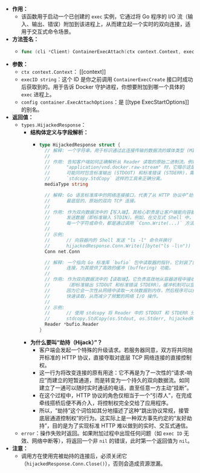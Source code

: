- **作用：**
	- 该函数用于启动一个已创建的 `exec` 实例，它通过将 Go 程序的 I/O 流（输入、输出、错误）附加到该进程上，从而建立起一个实时的双向连接，适用于交互式命令场景。
- **方法签名：**
	- ```go
	  func (cli *Client) ContainerExecAttach(ctx context.Context, execID string, config container.ExecAttachOptions) (types.HijackedResponse, error)
	  ```
- **参数：**
	- `ctx context.Context`： [[context]]
	- `execID string`：这个 ID 是你之前调用 `ContainerExecCreate` 接口时成功后获取到的。用于告诉 Docker 守护进程，你想要附加到哪一个具体的 `exec` 进程上。
	- `config container.ExecAttachOptions`：是 [[type ExecStartOptions]] 的别名。
- **返回值：**
	- `types.HijackedResponse`：
		- **结构体定义与字段解析：**
			- ```go
			  type HijackedResponse struct {
			  	// 解释: 一个字符串，用于标识通过此连接传输的数据流的媒体类型 (MIME Type)。
			  	//
			  	// 作用: 告知客户端如何正确解析从 Reader 读取的原始二进制流。例如，当值为
			  	//      "application/vnd.docker.raw-stream" 时，它暗示这是一个特殊的多路复用流，
			  	//      可能同时包含标准输出 (STDOUT) 和标准错误 (STDERR)，需要使用像
			  	//      `stdcopy.StdCopy` 这样的工具来正确分离。
			  	mediaType string
			  
			  	// 解释: Go 语言标准库中的网络连接接口，代表了从 HTTP 协议中“劫持”而来的
			  	//      最底层的、原始的双向 TCP 连接。
			  	//
			  	// 作用: 作为双向数据流中的【写入端】。其核心职责是让客户端能向容器内的进程
			  	//      发送数据（即标准输入 STDIN）。例如，在交互式 Shell 中，你输入的
			  	//      每一个字符或命令，都是通过调用 `Conn.Write(...)` 方法发送过去的。
			  	//
			  	// 示例:
			  	//      // 向容器内的 Shell 发送 "ls -l" 命令并换行
			  	//      hijackedResponse.Conn.Write([]byte("ls -l\n"))
			  	Conn net.Conn
			  
			  	// 解释: 一个指向 Go 标准库 `bufio` 包中读取器的指针，它封装了底层的 `net.Conn`
			  	//      连接，为其提供了高效的缓冲 (buffering) 功能。
			  	//
			  	// 作用: 作为双向数据流中的【读取端】。它负责高效地从容器进程中接收数据流
			  	//      （即标准输出 STDOUT 和标准错误 STDERR）。缓冲机制可以显著提升读取性能，
			  	//      因为它会一次性从网络中读取一大块数据到内存，然后程序可以按需从内存中
			  	//      快速读取，从而减少了频繁的网络 I/O 操作。
			  	//
			  	// 示例:
			  	//      // 使用 stdcopy 将 Reader 中的 STDOUT 和 STDERR 分离并打印到标准输出和标准错误
			  	//      stdcopy.StdCopy(os.Stdout, os.Stderr, hijackedResponse.Reader)
			  	Reader *bufio.Reader
			  }
			  ```
		- **为什么要叫“劫持（Hijack）”？**
			- 客户端会发起一个特殊的升级请求。若服务器同意，双方将共同抛开标准的 HTTP 协议，直接夺取对底层 TCP 网络连接的直接控制权。
			- 这一行为将改变连接的原有用途：它不再是为了一次性的“请求-响应”而建立的短暂通道，而是转变为一个持久的双向数据流。如同建立了一通可以随时实时通话的电话，直至任意一方主动“挂断”。
			- 在这个过程中，HTTP 协议的角色仅相当于一个“引荐人”，在完成牵线搭桥后便不再介入，将控制权完全交给了应用程序。
			- 所以，“劫持”这个词恰如其分地描述了这种“跳出协议常规，接管底层通道控制权”的行为。这实际上是一种双方事先约定的“友好劫持”，目的是为了实现标准 HTTP 难以做到的实时、交互式通信。
	- `error`：操作失败时返回。如果附加过程中出现任何问题（如 `exec ID` 无效、网络中断等），将返回一个非 `nil` 的错误，此时第一个返回值为 `nil`。
- **注意：**
	- 调用方在使用完被劫持的连接后，必须关闭它（`hijackedResponse.Conn.Close()`），否则会造成资源泄漏。